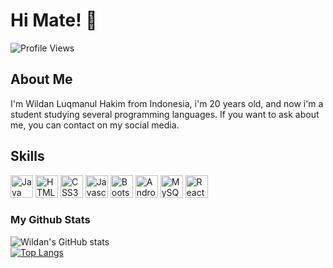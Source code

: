 # Hi Mate! 👋
 ![Profile Views](https://komarev.com/ghpvc/?username=wildanlh&color=blue)
 
## About Me
I'm Wildan Luqmanul Hakim from Indonesia, i'm 20 years old, and now i'm a student studying several programming languages. If you want to ask about me, you can contact on my social media.

## Skills
<p align="left">
        <a href="https://www.oracle.com/java/" target="_blank" rel="noreferrer"><img
                src="https://cdn.jsdelivr.net/gh/devicons/devicon/icons/java/java-original.svg" width="36"
                height="36" alt="Java" /></a>
        <a href="https://developer.mozilla.org/en-US/docs/Glossary/HTML5" target="_blank" rel="noreferrer"><img
                src="https://cdn.jsdelivr.net/gh/devicons/devicon/icons/html5/html5-original.svg" width="36" height="36"
                alt="HTML5" /></a>
        <a href="https://www.w3.org/TR/CSS/#css" target="_blank" rel="noreferrer"><img
                src="https://cdn.jsdelivr.net/gh/devicons/devicon/icons/css3/css3-original.svg" width="36" height="36"
                alt="CSS3" /></a>
        <a href="https://developer.mozilla.org/en-US/docs/Web/JavaScript" target="_blank" rel="noreferrer"><img
                src="https://cdn.jsdelivr.net/gh/devicons/devicon/icons/javascript/javascript-original.svg" width="36"
                height="36" alt="Javascript" /></a>
        <a href="https://getbootstrap.com/" target="_blank" rel="noreferrer"><img
                src="https://cdn.jsdelivr.net/gh/devicons/devicon/icons/bootstrap/bootstrap-original.svg" width="36"
                height="36" alt="Bootstrap" /></a>
        <a href="https://developer.android.com/studio" target="_blank rel="noreferrer"><img
                src="https://cdn.jsdelivr.net/gh/devicons/devicon/icons/androidstudio/androidstudio-original.svg" width="36"
                height="36" alt="AndroidStudio" /></a>
        <a href="https://www.mysql.com/" target="_blank rel="noreferrer"><img
                src="https://cdn.jsdelivr.net/gh/devicons/devicon/icons/mysql/mysql-original.svg" width="36"
                height="36" alt="MySQL" /></a>
        <a href="https://reactjs.org/" target="_blank rel="noreferrer"><img
                src="https://cdn.jsdelivr.net/gh/devicons/devicon/icons/react/react-original.svg" width="36"
                height="36" alt="ReactJS" /></a>
    </p>

### My Github Stats
![Wildan's GitHub stats](https://github-readme-stats.vercel.app/api?username=wildanlh&show_icons=true&theme=tokyonight) 
<br>
[![Top Langs](https://github-readme-stats.vercel.app/api/top-langs/?username=wildanlh&layout=compact&theme=tokyonight)](https://github.com/anuraghazra/github-readme-stats)

<!--
**wildanlh/wildanlh** is a ✨ _special_ ✨ repository because its `README.md` (this file) appears on your GitHub profile.

Here are some ideas to get you started:

- 🔭 I’m currently working on ...
- 🌱 I’m currently learning ...
- 👯 I’m looking to collaborate on ...
- 🤔 I’m looking for help with ...
- 💬 Ask me about ...
- 📫 How to reach me: ...
- 😄 Pronouns: ...
- ⚡ Fun fact: ...
-->
